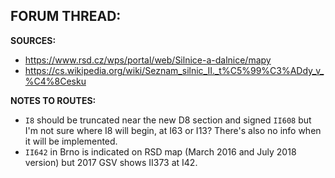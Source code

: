 ﻿**FORUM THREAD:**
-


**SOURCES:**
- https://www.rsd.cz/wps/portal/web/Silnice-a-dalnice/mapy
- https://cs.wikipedia.org/wiki/Seznam_silnic_II._t%C5%99%C3%ADdy_v_%C4%8Cesku


**NOTES TO ROUTES:**
- `I8` should be truncated near the new D8 section and signed `II608` but I'm not sure where I8 will begin, at I63 or I13? There's also no info when it will be implemented.
- `II642` in Brno is indicated on RSD map (March 2016 and July 2018 version) but 2017 GSV shows II373 at I42.
